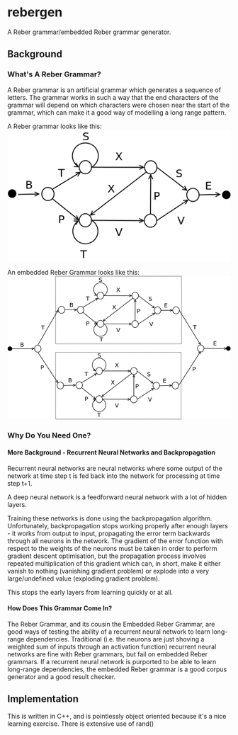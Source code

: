 # rebergen
A Reber grammar/embedded Reber grammar generator.

## Background
### What's A Reber Grammar?
A Reber grammar is an artificial grammar which generates a sequence of letters. The grammar works in such a way that the end characters of the grammar will depend on which characters were chosen near the start of the grammar, which can make it a good way of modelling a long range pattern.

A Reber grammar looks like this:
![Reber Grammar](./ReadmeGraphics/reberGrammar.png?raw=true "The Reber Grammar")

An embedded Reber Grammar looks like this:
![Embedded Reber Grammar](./ReadmeGraphics/embeddedReberGrammar.png?raw=true "The Embedded Reber Grammar")

### Why Do You Need One?
#### More Background - Recurrent Neural Networks and Backpropagation
Recurrent neural networks are neural networks where some output of the network at time step t is fed back into the network for processing at time step t+1.

A deep neural network is a feedforward neural network with a lot of hidden layers.

Training these networks is done using the backpropagation algorithm. Unfortunately, backpropagation stops working properly after enough layers - it works from output to input, propagating the error term backwards through all neurons in the network. The gradient of the error function with respect to the weights of the neurons must be taken in order to perform gradient descent optimisation, but the propagation process involves repeated multiplication of this gradient which can, in short, make it either vanish to nothing (vanishing gradient problem) or explode into a very large/undefined value (exploding gradient problem).

This stops the early layers from learning quickly or at all.

#### How Does This Grammar Come In?
The Reber Grammar, and its cousin the Embedded Reber Grammar, are good ways of testing the ability of a recurrent neural network to learn long-range dependencies. Traditional (i.e. the neurons are just shoving a weighted sum of inputs through an activation function) recurrent neural networks are fine with Reber grammars, but fail on embedded Reber grammars. If a recurrent neural network is purported to be able to learn long-range dependencies, the embedded Reber grammar is a good corpus generator and a good result checker.

## Implementation
This is written in C++, and is pointlessly object oriented because it's a nice learning exercise. There is extensive use of rand() 


